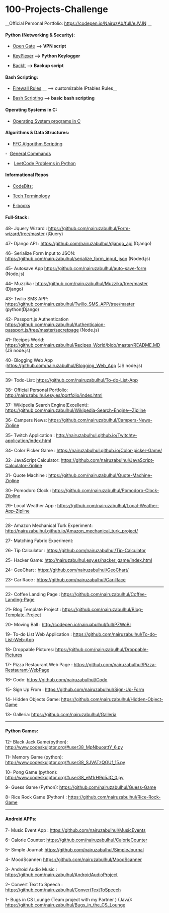 # 100-Projects-Challenge

__Official Personal Portfolio: https://codepen.io/NairuzAb/full/eJVJN __



#### Python (Networking & Security):  

-  [Open Gate](https://github.com/nairuzabulhul/OpenGate)   __--> VPN script__  

-  [KeyPlexer](https://github.com/nairuzabulhul/KeyPlexer)  __--> Python Keylogger__

-  [BackIt](https://github.com/nairuzabulhul/BackIT)        __--> Backup script__
 
 

#### Bash Scripting:

- [Firewall Rules](https://github.com/nairuzabulhul/Firewall_Rules)  __ --> customizable IPtables Rules__

- [Bash Scripting](https://github.com/nairuzabulhul/Bash_scripting)  __--> basic bash scripting__


 
#### Operating Systems in C:

- [Operating System programs in C](https://github.com/nairuzabulhul/Operating-System-in-C)



#### Algorithms & Data Structures:

-  [FFC Algorithm Scripting](https://github.com/nairuzabulhul/Free_Code_Camp_Algorithm)

-  [General Commands](https://github.com/nairuzabulhul/General-Commands)

-  [LeetCode Problems in Python ](https://github.com/nairuzabulhul/LeetCode)


#### Informational Repos

-  [CodeBits:](https://github.com/nairuzabulhul/.CodeBits)

-  [Tech Terminology](https://github.com/nairuzabulhul/Web-terminology)

-  [E-books](https://github.com/nairuzabulhul/E-Books)



#### Full-Stack :

48- Jquery Wizard : https://github.com/nairuzabulhul/Form-wizard/tree/master (jQuery)

47- Django API : https://github.com/nairuzabulhul/django_api (Django)

46- Serialize Form Input to JSON: https://github.com/nairuzabulhul/serialize_form_input_json (Noded.js)

45- Autosave App https://github.com/nairuzabulhul/auto-save-form  (Node.js)

44- Muzzika : https://github.com/nairuzabulhul/Muzzika/tree/master  (Django)

43- Twilio SMS APP: https://github.com/nairuzabulhul/Twilio_SMS_APP/tree/master         (python(Django)

42- Passport.js Authentication https://github.com/nairuzabulhul/Authenticaion-passport.js/tree/master/secretpage (Node.js)

41- Recipes World: https://github.com/nairuzabulhul/Recipes_World/blob/master/README.MD  (JS node.js)

40- Blogging Web App    :https://github.com/nairuzabulhul/Blogging_Web_App              (JS node.js)

------------------------------------------------------------------------------------------------------------------------------

39- Todo-List: https://github.com/nairuzabulhul/To-do-List-App

38- Official Personal Portfolio: http://nairuzabulhul.esy.es/portfolio/index.html

37- Wikipedia Search Engine(Excellent): https://github.com/nairuzabulhul/Wikipedia-Search-Engine--Zipline 

36- Campers News: https://github.com/nairuzabulhul/Campers-News-Zipline

35- Twitch Application : http://nairuzabulhul.github.io/Twitchtv-application/index.html

34- Color Picker Game : https://nairuzabulhul.github.io/Color-picker-Game/

32- JavaScript Calculator: https://github.com/nairuzabulhul/JavaScript-Calculator-Zipline

31- Quote Machine : https://github.com/nairuzabulhul/Quote-Machine-Zipline

30- Pomodoro Clock : https://github.com/nairuzabulhul/Pomodoro-Clock-Zilpline

29- Local Weather App : https://github.com/nairuzabulhul/Local-Weather-App-Zipline

--------------------------------------------------------------------------------------------------

28- Amazon Mechanical Turk Experiment: http://nairuzabulhul.github.io/Amazon_mechanical_turk_project/

27- Matching Fabric Experiment: 

26- Tip Calculator : https://github.com/nairuzabulhul/Tip-Calculator 

25- Hacker Game: http://nairuzabulhul.esy.es/hacker_game/index.html

24- GeoChart :   https://github.com/nairuzabulhul/GeoChart/

23- Car Race :  https://github.com/nairuzabulhul/Car-Race


------------------------------------------------------------------------------------------------------

22- Coffee Landing Page : https://github.com/nairuzabulhul/Coffee-Landing-Page

21- Blog Template Project : https://github.com/nairuzabulhul/Blog-Template-Project

20- Moving Ball : http://codepen.io/nairuabulhul/full/PZWoBr 

19- To-do List Web Application : https://github.com/nairuzabulhul/To-do-List-Web-App

18- Droppable Pictures: https://github.com/nairuzabulhul/Droppable-Pictures

17- Pizza Restaurant Web Page : https://github.com/nairuzabulhul/Pizza-Restaurant-WebPage

16- Codo: https://github.com/nairuzabulhul/Codo

15- Sign Up From : https://github.com/nairuzabulhul/Sign-Up-Form

14- Hidden Objects Game: https://github.com/nairuzabulhul/Hidden-Object-Game

13- Galleria: https://github.com/nairuzabulhul/Galleria

--------------------------------------------------------------------------------------------------------

#### Python Games:

12- Black Jack Game(python):  http://www.codeskulptor.org/#user38_MpNbuoattY_6.py 

11- Memory Game (python):  http://www.codeskulptor.org/#user38_SJVATzQGUf_15.py 

10- Pong Game (python):  http://www.codeskulptor.org/#user38_eM1rH9p5JC_0.py 

9-  Guess Game (Python): https://github.com/nairuzabulhul/Guess-Game

8-  Rice Rock Game (Python) : https://github.com/nairuzabulhul/Rice-Rock-Game

----------------------------------------------------------------------------------------------------------

#### Android APPs:

7- Music Event App : https://github.com/nairuzabulhul/MusicEvents

6- Calorie Counter: https://github.com/nairuzabulhul/CalorieCounter

5- Simple Journal: https://github.com/nairuzabulhul/SimpleJournal

4- MoodScanner: https://github.com/nairuzabulhul/MoodScanner

3- Android Audio Music : https://github.com/nairuzabulhul/AndroidAudioProject

2- Convert Text to Speech : https://github.com/nairuzabulhul/ConvertTextToSpeech

1- Bugs in CS Lounge (Team project with my Partner ) (Java): https://github.com/nairuzabulhul/Bugs_in_the_CS_Lounge
